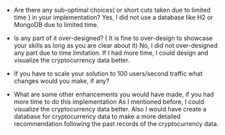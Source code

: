 * Are there any sub-optimal choices( or short cuts taken due to limited time ) in your implementation?
  Yes, I did not use a database like H2 or MongoDB due to limited time.  
* Is any part of it over-designed? ( It is fine to over-design to showcase your skills as long as you are clear about it)
  No, I did not over-designed any part due to time limitation. If I had more time, I could design and visualize the cryptocurrency data better.  
* If you have to scale your solution to 100 users/second traffic what changes would you make, if any?

* What are some other enhancements you would have made, if you had more time to do this implementation
  As I mentioned before, I could visualize the cryptocurrency data better. Also I would have create a database for cryptocurrency data to make a more detailed recommendation following the past records of the cryptocurrency data.

